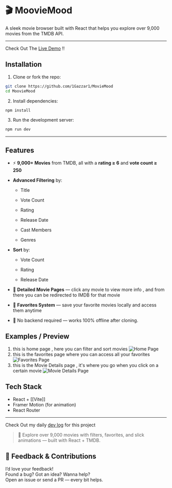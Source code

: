 # 🎬 MoovieMood

A sleek movie browser built with React that helps you explore over 9,000 movies from the TMDB API.

---

Check Out The [Live Demo](https://mooviemood.vercel.app/) !!


## Installation

1. Clone or fork the repo:
   
```bash    
git clone https://github.com/1Gazzar1/MovieMood
cd MoovieMood
```
  
2. Install dependencies:

```bash
npm install
```

3. Run the development server:
```bash
npm run dev
```        


---

## Features

- ⚡ **9,000+ Movies** from TMDB, all with a **rating ≥ 6** and **vote count ≥ 250**
    
-  **Advanced Filtering** by:
    
    - Title
        
    - Vote Count
        
    - Rating
        
    - Release Date
        
    - Cast Members
        
    - Genres
        
-  **Sort** by:
    
    - Vote Count
        
    - Rating
        
    - Release Date
        
- 🎥 **Detailed Movie Pages** — click any movie to view more info , and from there you can be redirected to IMDB for that movie 
    
- 💖 **Favorites System** — save your favorite movies locally and access them anytime
	
- 💾 No backend required — works 100% offline after cloning.

## Examples / Preview 

1. this is home page , here you can filter and sort movies 
![Home Page]('./README-Screenshots/Home.png')
2. this is the favorites page where you can access all your favorites 
![Favorites Page]('./README-Screenshots/favorite.png')
3. this is the Movie Details page , it's where you go when you click on a certain movie 
![Movie Details Page]('./README-Screenshots/MovieDetails.png')



## Tech Stack

- React + [[Vite]]
- Framer Motion (for animation)
- React Router

---

Check Out my daily [dev log](./Devlog/MM-devlog.md) for this project 

> 🔎 Explore over 9,000 movies with filters, favorites, and slick animations — built with React + TMDB.

## 💬 Feedback & Contributions

I’d love your feedback!  
Found a bug? Got an idea? Wanna help?  
Open an issue or send a PR — every bit helps.